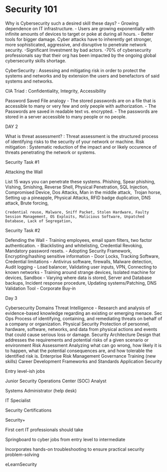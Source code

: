 # Security 101
Why is Cybersecurity such a desired skill these days?
	- Growing dependence on IT infrastructure.
	- Users are growing exponentially with infinite amounts of devices to target or poke at during all hours.
	- Better tools for bigger damage. Cyber attacks have to inherently get stronger, more sophisticated, aggressive, and disruptive to penetrate network security.
	-Significant Investment by bad actors.
	-70% of cybersecurity professionals say that their org has been impacted by the ongoing global cybersecurity skills shortage.

CyberSecurity
	: Assessing and mitigating risk in order to protect the systems and networks and by extension the users and benefactors of said systems and networks.

CIA Triad
	: Confidentiality, Integrity, Accessibility

Password Saved File analogy
	- The stored passwords are on a file that is accessible to many or very few and only people with authorization.
	- The Passwords are saved in readable text vs. encrypted.
	- The passwords are stored in a server accessible to many people or no people.

DAY 2

What is threat assessment?
	: Threat assessment is the structured process of identifying risks to the security of your network or machine.
Risk mitigation
	: Systematic reduction of the impact and or likely occurence of threats penetrating the network or systems.

Security Task #1

Attacking the Wall

List 15 ways you can penetrate these systems.
	Phishing, Spear phishing, Vishing, Smishing, Reverse Shell, Physical Penetration, SQL Injection, Compromised Device, Dos Attacks, Man in the middle attack,  Trojan horse, Setting up a pineapple, Physical Attacks, RFID badge duplication, DNS attack, Brute forcing,

	Credential reuse, Malware, Sniff Packet, Stolen Hardware, Faulty Session Management, OS Exploits, Malicious Software, Unpatched Database, Lack of Segregation,

Security Task #2

Defending the Wall
	- Training employees, email spam filters, two factor authentication.
	- Blacklisting and whitelisting, Credential Revoking, Mandatory password resets.
	- Adopting Security Framework, Encrypting/hashing sensitive information
	- Door Locks, Tracking Software, Credential limitations
	- Antivirus software, firewalls, Malware detection, Audit logging
	- Load balancer, Validating user inputs, VPN, Connecting to known networks
	- Training around strange devices, Isolated machine for devices, Sandbox
	- Varying where data is stored, Server and Database backups, Incident response procedure, Updating systems/Patching, DNS Validation Tool
	- Corporate Buy-in

Day 3

Cybersecurity Domains
	Threat Intelligence
		- Research and analysis of evidence-based knowledge regarding an existing or emerging menace.
	 Sec Ops
	     Process of identifying, containing, and remediating threats on behalf of a company or organization.
	Physical Security
	    Protection of personnel, hardware, software, networks, and data from physical actions and events that could cause serious loss or damage.
    Security Architecture
		Design that addresses the requirements and potential risks of a given scenario or environment
	Risk Assessment
	    Analyzing what can go wrong, how likely it is to happen, what the potential consequences are, and how tolerable the identified risk is.
	Enterprise Risk Management
	Governance
    Training (new skills)
    Career Development
    Frameworks and Standards
    Application Security

Entry level-ish jobs

Junior Security Operations Center (SOC) Analyst

Systems Administrator (help desk)

IT Specialist

Security Certifications

Security+

First cert IT professionals should take

Springboard to cyber jobs from entry level to intermediate

Incorporates hands-on troubleshooting to ensure practical security problem-solving

eLearnSecurity

